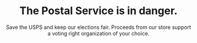 ---
title: "The Postal Service is in danger."
subtitle: Save the USPS and keep our elections fair. Proceeds from our store support a voting right organization of your choice.
---